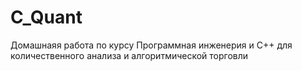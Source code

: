 # C_Quant
Домашнаяя работа по курсу Программная инженерия и C++ для количественного анализа  и алгоритмической торговли
